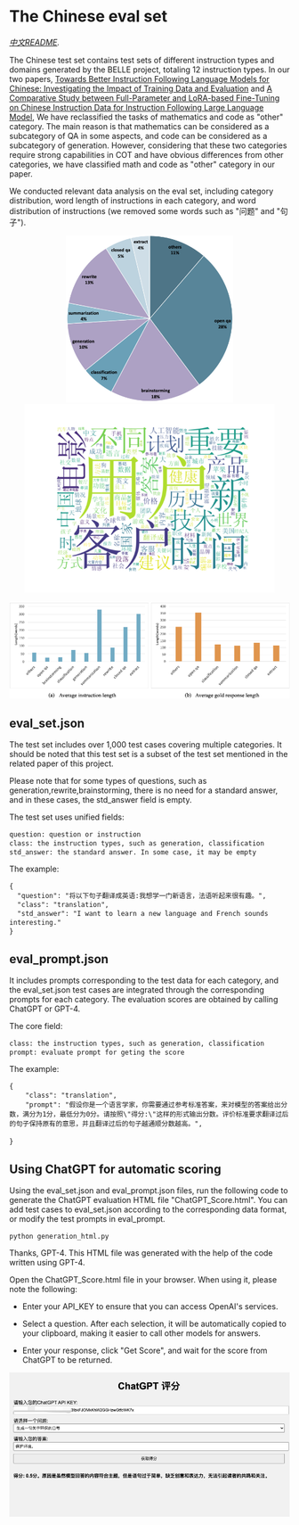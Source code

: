 # The Chinese eval set

*[中文README](README.md).*

The Chinese test set contains test sets of different instruction types and domains generated by the BELLE project, totaling 12 instruction types. In our two papers, [Towards Better Instruction Following Language Models for Chinese: Investigating the Impact of Training Data and Evaluation](https://github.com/LianjiaTech/BELLE/blob/main/docs/Towards%20Better%20Instruction%20Following%20Language%20Models%20for%20Chinese.pdf) and [A Comparative Study between Full-Parameter and LoRA-based Fine-Tuning on Chinese Instruction Data for Instruction Following Large Language Model](https://github.com/LianjiaTech/BELLE/blob/main/docs/A%20Comparative%20Study%20between%20Full-Parameter%20and%20LoRA-based.pdf), We have reclassified the tasks of mathematics and code as "other" category. The main reason is that mathematics can be considered as a subcategory of QA in some aspects, and code can be considered as a subcategory of generation. However, considering that these two categories require strong capabilities in COT and have obvious differences from other categories, we have classified math and code as "other" category in our paper.





We conducted relevant data analysis on the eval set, including category distribution, word length of instructions in each category, and word distribution of instructions (we removed some words such as "问题" and "句子").

<p align="center">
<img src="../assets/eval_cate_distri.png" width="300" height="auto">
<img src="../assets/eval_word_cloud.png" width="450" height="auto">
</p>
<p align="center">
<img src="../assets/eval_length.png" width="800" height="auto">
</p>

## eval_set.json

The test set includes over 1,000 test cases covering multiple categories. It should be noted that this test set is a subset of the test set mentioned in the related paper of this project.

Please note that for some types of questions, such as generation,rewrite,brainstorming, there is no need for a standard answer, and in these cases, the std_answer field is empty.

The test set uses unified fields:
```
question: question or instruction
class: the instruction types, such as generation, classification
std_answer: the standard answer. In some case, it may be empty
```

The example:
```
{
  "question": "将以下句子翻译成英语:我想学一门新语言，法语听起来很有趣。",
  "class": "translation",
  "std_answer": "I want to learn a new language and French sounds interesting."
}
```

## eval_prompt.json

It includes prompts corresponding to the test data for each category, and the eval_set.json test cases are integrated through the corresponding prompts for each category. The evaluation scores are obtained by calling ChatGPT or GPT-4.


The core field:
```
class: the instruction types, such as generation, classification
prompt: evaluate prompt for geting the score

```

The example:
```
{
    "class": "translation", 
    "prompt": "假设你是一个语言学家，你需要通过参考标准答案，来对模型的答案给出分数，满分为1分，最低分为0分。请按照\"得分:\"这样的形式输出分数。评价标准要求翻译过后的句子保持原有的意思，并且翻译过后的句子越通顺分数越高。",

}
```

## Using ChatGPT for automatic scoring

Using the eval_set.json and eval_prompt.json files, run the following code to generate the ChatGPT evaluation HTML file "ChatGPT_Score.html".
You can add test cases to eval_set.json according to the corresponding data format, or modify the test prompts in eval_prompt.

```shell
python generation_html.py 
```

Thanks, GPT-4. This HTML file was generated with the help of the code written using GPT-4.

Open the ChatGPT_Score.html file in your browser. When using it, please note the following:

* Enter your API_KEY to ensure that you can access OpenAI's services.

* Select a question. After each selection, it will be automatically copied to your clipboard, making it easier to call other models for answers.

* Enter your response, click "Get Score", and wait for the score from ChatGPT to be returned.

![ChatGPT评分](../assets/chatgpt_evaluation.png)
